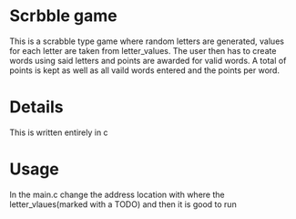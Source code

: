 # Scrbble game
This is a scrabble type game where random letters are generated, values for each letter are taken from letter_values. The user then has to create words using said letters and points are awarded for valid words. A total of points is kept as well as all vaild words entered and the points per word.

# Details
This is written entirely in c

# Usage
In the main.c change the address location with where the letter_vlaues(marked with a TODO) and then it is good to run
